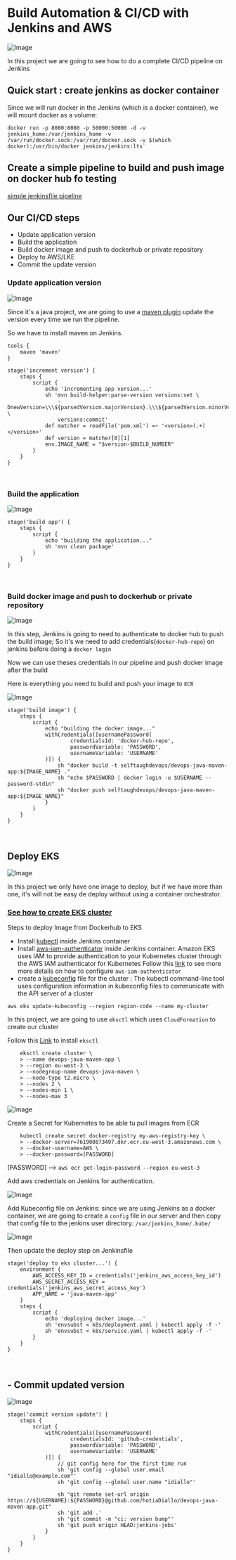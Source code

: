 # Build Automation & CI/CD with Jenkins and AWS

![Image](/images/Jenkins-pipeline.drawio.png)

In this project we are going to see how to do a complete CI/CD pipeline on Jenkins

## Quick start : create jenkins as docker container

Since we will run docker in the Jenkins (which is a docker container), we will mount docker as a volume: 

    docker run -p 8080:8080 -p 50000:50000 -d -v jenkins_home:/var/jenkins_home -v
    /var/run/docker.sock:/var/run/docker.sock -v $(which docker):/usr/bin/docker jenkins/jenkins:lts`

## Create a simple pipeline to build and push image on docker hub fo testing

[simple jenkinsfile pipeline](https://github.com/hotiaDiallo/devops-java-maven-app/blob/jenkins-jobs/Jenkinsfile-simple-pipeline/Jenkinsfile)

## Our CI/CD steps 
- Update application version
- Build the application 
- Build docker image and push to dockerhub or private repository
- Deploy to AWS/LKE
- Commit the update version 

### Update application version

![Image](/images/step1.drawio.png)

Since it's a java project, we are going to use a [maven plugin](https://www.mojohaus.org/build-helper-maven-plugin/parse-version-mojo.html) update the version every time we run the pipeline. 

So we have to install maven on Jenkins. 

    tools {
        maven 'maven'
    }

    stage('increment version') {
        steps {
            script {
                echo 'incrementing app version...'
                sh 'mvn build-helper:parse-version versions:set \
                    -DnewVersion=\\\${parsedVersion.majorVersion}.\\\${parsedVersion.minorVersion}.\\\${parsedVersion.nextIncrementalVersion} \
                    versions:commit'
                def matcher = readFile('pom.xml') =~ '<version>(.+)</version>'
                def version = matcher[0][1]
                env.IMAGE_NAME = "$version-$BUILD_NUMBER"
            }
        }
    }

<br>

### Build the application

![Image](/images/step2.drawio.png)

```
stage('build app') {
    steps {
        script {
            echo "building the application..."
            sh 'mvn clean package'
        }
    }
}
```
<br>

### Build docker image and push to dockerhub or private repository

![Image](/images/step3.drawio.png)

In this step, Jenkins is going to need to authenticate to docker hub to push the build image; 
So it's we need to add credentials(`docker-hub-repo`) on jenkins before doing a `docker login`

Now we can use theses credentials in our pipeline and push docker image after the build 

Here is everything you need to build and push your image to `ECR`


![Image](/images/build-push-ecr.png)


```
stage('build image') {
    steps {
        script {
            echo "building the docker image..."
            withCredentials([usernamePassword(
                    credentialsId: 'docker-hub-repo',
                    passwordVariable: 'PASSWORD',
                    usernameVariable: 'USERNAME'
            )]) {
                sh "docker build -t selftaughdevops/devops-java-maven-app:${IMAGE_NAME} ."
                sh "echo $PASSWORD | docker login -u $USERNAME --password-stdin"
                sh "docker push selftaughdevops/devops-java-maven-app:${IMAGE_NAME}"
            }
        }
    }
}
```
<br>

## Deploy EKS 

![Image](/images/step4.drawio.png)

In this project we only have one image to deploy, but if we have more than one, it's will not be easy de deploy without using a container orchestrator. 

### [See how to create EKS cluster](https://github.com/hotiaDiallo/devops-java-maven-app/tree/eks-cluster-with-node-group)

Steps to deploy Image from Dockerhub to EKS

- Install [kubectl](https://kubernetes.io/fr/docs/tasks/tools/install-kubectl/) inside Jenkins container 
- Install [aws-iam-authenticator](https://docs.aws.amazon.com/eks/latest/userguide/install-aws-iam-authenticator.html) inside Jenkins container. 
Amazon EKS uses IAM to provide authentication to your Kubernetes cluster through the AWS IAM authenticator for Kubernetes
Follow this [link](https://docs.aws.amazon.com/eks/latest/userguide/create-kubeconfig.html) to see more more details on how to configure `aws-iam-authenticator`
- create a [kubeconfig](https://docs.aws.amazon.com/eks/latest/userguide/create-kubeconfig.html) file for the cluster : The kubectl command-line tool uses configuration information in kubeconfig files to communicate with the API server of a cluster

```
aws eks update-kubeconfig --region region-code --name my-cluster
```

In this project, we are going to use `eksctl` which uses `CloudFormation` to create our cluster

Follow this [Link](https://github.com/weaveworks/eksctl) to install `eksctl`


```
    eksctl create cluster \
    > --name devops-java-maven-app \
    > --region eu-west-3 \
    > --nodegroup-name devops-java-maven \
    > --node-type t2.micro \
    > --nodes 2 \
    > --nodes-min 1 \
    > --nodes-max 3

```

![Image](/images/eks-devops-app.png)

Create a Secret for Kubernetes to be able tu pull images from ECR 

```
    kubectl create secret docker-registry my-aws-registry-key \
    > --docker-server=761900873497.dkr.ecr.eu-west-3.amazonaws.com \
    > --docker-username=AWS \
    > --docker-password=[PASSWORD]
```

[PASSWORD] --> `aws ecr get-login-password --region eu-west-3`

Add aws credentials on Jenkins for authentication.

![Image](/images/jenkins-credentials.png)

Add Kubeconfig file on Jenkins: since we are using Jenkins as a docker container, we are going to create a `config` file in our server and then copy that config file to the jenkins user directory: `/var/jenkins_home/.kube/`

![Image](/images/config-for-k8s.png)

Then update the deploy step on Jenkinsfile

```
stage('deploy to eks cluster...') {
    environment {
        AWS_ACCESS_KEY_ID = credentials('jenkins_aws_access_key_id')
        AWS_SECRET_ACCESS_KEY = credentials('jenkins_aws_secret_access_key')
        APP_NAME = 'java-maven-app'
    }
    steps {
        script {
            echo 'deploying docker image...'
            sh 'envsubst < k8s/deployment.yaml | kubectl apply -f -'
            sh 'envsubst < k8s/service.yaml | kubectl apply -f -'
        }
    }
}
```
<br>

## - Commit updated version

![Image](/images/step5.drawio.png)

```
stage('commit version update') {
    steps {
        script {
            withCredentials([usernamePassword(
                    credentialsId: 'github-credentials',
                    passwordVariable: 'PASSWORD',
                    usernameVariable: 'USERNAME'
            )]) {
                // git config here for the first time run
                sh 'git config --global user.email "idiallo@example.com"'
                sh 'git config --global user.name "idiallo"'

                sh "git remote set-url origin https://${USERNAME}:${PASSWORD}@github.com/hotiaDiallo/devops-java-maven-app.git"
                sh 'git add .'
                sh 'git commit -m "ci: version bump"'
                sh 'git push origin HEAD:jenkins-jobs'
            }
        }
    }
}
```
